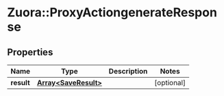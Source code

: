 # Zuora::ProxyActiongenerateResponse

## Properties
Name | Type | Description | Notes
------------ | ------------- | ------------- | -------------
**result** | [**Array&lt;SaveResult&gt;**](SaveResult.md) |  | [optional] 


